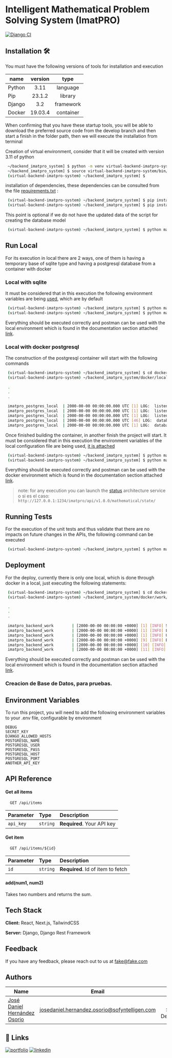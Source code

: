 # Intelligent Mathematical Problem Solving System (ImatPRO)

[![Django CI](https://github.com/josedanielhernandezosorio/backend_imatpro_system/actions/workflows/django.yml/badge.svg?branch=develop)](https://github.com/josedanielhernandezosorio/backend_imatpro_system/actions/workflows/django.yml)

## Installation 🛠️

You must have the following versions of tools for installation and execution

| name       |   version    |   type    |
|------------|:------------:|:---------:|
| Python     |     3.11     | language  |
| Pip        |    23.1.2    |  library  |
| Django     |     3.2      | framework |
| Docker     |   19.03.4    | container |

When confirming that you have these startup tools, you will be able to download the preferred source code from the develop branch and then start a finish in the folder path, then we will execute the installation from terminal

Creation of virtual environment, consider that it will be created with version 3.11 of python


```bash
 ~/backend_imatpro_system] $ python -m venv virtual-backend-imatpro-system
 ~/backend_imatpro_system] $ source virtual-backend-imatpro-system/bin/activate
 (virtual-backend-imatpro-system) ~/backend_imatpro_system] $
```

installation of dependencies, these dependencies can be consulted from the file [requirements.txt](https://github.com/josedanielhernandezosorio/backend_imatpro_system/blob/develop/requirements.txt) :

```bash
 (virtual-backend-imatpro-system) ~/backend_imatpro_system] $ pip install --upgrade pip
 (virtual-backend-imatpro-system) ~/backend_imatpro_system] $ pip install -r requirements.txt
```

This point is optional if we do not have the updated data of the script for creating the database model

```bash
 (virtual-backend-imatpro-system) ~/backend_imatpro_system] $ python manage.py makemigrations
```

## Run Local

For its execution in local there are 2 ways, one of them is having a temporary base of sqlite type and having a postgresql database from a container with docker

### Local with sqlite 

It must be considered that in this execution the following environment variables are being [used](https://github.com/josedanielhernandezosorio/backend_imatpro_system/blob/develop/config/app/.env.config.app), which are by default

```bash
 (virtual-backend-imatpro-system) ~/backend_imatpro_system] $ python manage.py migrate
 (virtual-backend-imatpro-system) ~/backend_imatpro_system] $ python manage.py runserver
```

Everything should be executed correctly and postman can be used with the local environment which is found in the documentation section attached [link](https://github.com/josedanielhernandezosorio/backend_imatpro_system/blob/develop/doc/ImatPro.postman_collection.json).

### Local with docker postgresql

The construction of the postgresql container will start with the following commands

```bash
 (virtual-backend-imatpro-system) ~/backend_imatpro_system] $ cd docker/local/postgresql
 (virtual-backend-imatpro-system) ~/backend_imatpro_system/docker/local/postgresql] $ docker compose up --build
 
 .
 .
 .
 
 imatpro_postgres_local  | 2000-00-00 00:00:00.000 UTC [1] LOG:  listening on IPv4 address "0.0.0.0", port 5432
 imatpro_postgres_local  | 2000-00-00 00:00:00.000 UTC [1] LOG:  listening on IPv6 address "::", port 5432
 imatpro_postgres_local  | 2000-00-00 00:00:00.000 UTC [1] LOG:  listening on Unix socket "/var/run/postgresql/.s.PGSQL.5432"
 imatpro_postgres_local  | 2000-00-00 00:00:00.000 UTC [46] LOG:  database system was shut down at 2000-00-00 00:00:00 000
 imatpro_postgres_local  | 2000-00-00 00:00:00.000 UTC [1] LOG:  database system is ready to accept connections
```

Once finished building the container, in another finish the project will start. It must be considered that in this execution the environment variables of the local configuration file are being used, [it is attached](https://github.com/josedanielhernandezosorio/backend_imatpro_system/blob/develop/config/app/.env.config.app.local)

```bash
 (virtual-backend-imatpro-system) ~/backend_imatpro_system] $ python manage.py migrate --settings=settings.local
 (virtual-backend-imatpro-system) ~/backend_imatpro_system] $ python manage.py runserver --settings=settings.local
```

Everything should be executed correctly and postman can be used with the docker environment which is found in the documentation section attached [link](https://github.com/josedanielhernandezosorio/backend_imatpro_system/blob/develop/doc/ImatPro.postman_collection.json).

> note: for any execution you can launch the [status](https://github.com/josedanielhernandezosorio/backend_imatpro_system/blob/develop/doc/ImatPro.postman_collection.json) architecture service o si es el caso: `http://127.0.0.1:1234/imatpro/api/v1.0.0/mathematical/state/`

## Running Tests

For the execution of the unit tests and thus validate that there are no impacts on future changes in the APIs, the following command can be executed

```bash
 (virtual-backend-imatpro-system) ~/backend_imatpro_system] $ python manage.py test 
```

## Deployment

For the deploy, currently there is only one local, which is done through docker in a local, just executing the following statements:

```bash
 (virtual-backend-imatpro-system) ~/backend_imatpro_system] $ cd docker/work/
 (virtual-backend-imatpro-system) ~/backend_imatpro_system/docker/work/] $ docker compose up --build
 
 .
 .
 .
 
 imatpro_backend_work        | [2000-00-00 00:00:00 +0000] [1] [INFO] Starting gunicorn 21.2.0
 imatpro_backend_work        | [2000-00-00 00:00:00 +0000] [1] [INFO] Listening at: http://0.0.0.0:8000 (1)
 imatpro_backend_work        | [2000-00-00 00:00:00 +0000] [1] [INFO] Using worker: sync
 imatpro_backend_work        | [2000-00-00 00:00:00 +0000] [9] [INFO] Booting worker with pid: 9
 imatpro_backend_work        | [2000-00-00 00:00:00 +0000] [10] [INFO] Booting worker with pid: 10
 imatpro_backend_work        | [2000-00-00 00:00:00 +0000] [11] [INFO] Booting worker with pid: 11
```

Everything should be executed correctly and postman can be used with the local environment which is found in the documentation section attached [link](https://github.com/josedanielhernandezosorio/backend_imatpro_system/blob/develop/doc/ImatPro.postman_collection.json).


### Creacion de Base de Datos, para pruebas.



## Environment Variables

To run this project, you will need to add the following environment variables to your .env file, configurable by environment

```
DEBUG
SECRET_KEY
DJANGO_ALLOWED_HOSTS
POSTGRESQL_NAME
POSTGRESQL_USER
POSTGRESQL_PASS
POSTGRESQL_HOST
POSTGRESQL_PORT
ANOTHER_API_KEY
```


## API Reference

#### Get all items

```http
  GET /api/items
```

| Parameter | Type     | Description                |
| :-------- | :------- | :------------------------- |
| `api_key` | `string` | **Required**. Your API key |

#### Get item

```http
  GET /api/items/${id}
```

| Parameter | Type     | Description                       |
| :-------- | :------- | :-------------------------------- |
| `id`      | `string` | **Required**. Id of item to fetch |

#### add(num1, num2)

Takes two numbers and returns the sum.


## Tech Stack

**Client:** React, Next.js, TailwindCSS

**Server:** Django, Django Rest Framework

## Feedback

If you have any feedback, please reach out to us at fake@fake.com

## Authors

| Name                                                                         |                     Email                     |            Rol             |
|------------------------------------------------------------------------------|:---------------------------------------------:|:--------------------------:|
| [José Daniel Hernández Osorio](https://github.com/josedanielhernandezosorio) | josedaniel.hernandez.osorio@sofyntelligen.com | Cloud Software Development |

## 🔗 Links
[![portfolio](https://img.shields.io/badge/my_portfolio-000?style=for-the-badge&logo=ko-fi&logoColor=white)](https://katherineoelsner.com/)
[![linkedin](https://www.linkedin.com/in/josedanielhernandezosorio/)](https://www.linkedin.com/)
